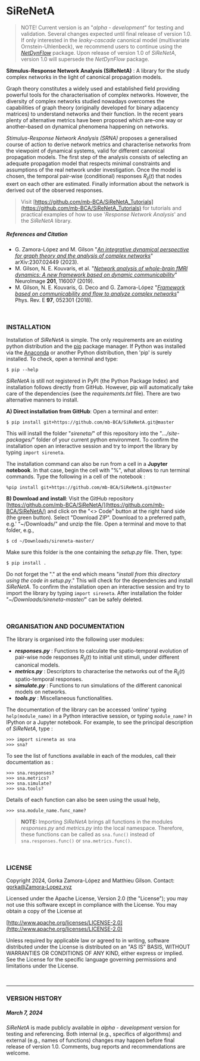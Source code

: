 # SiReNetA

> NOTE! Current version is an "*alpha - development*" for testing and validation. Several changes expected until final release of version 1.0. If only interested in the *leaky-cascade* canonical model (multivariate Ornstein-Uhlenbeck), we recommend users to continue using the *[NetDynFlow](https://github.com/mb-BCA/NetDynFlow)* package. Upon release of version 1.0 of *SiReNetA*,  version 1.0 will supersede the *NetDynFlow* package.

**Sitmulus-Response Network Analysis (SiReNetA)** : A library for the study complex networks in the light of canonical propagation models.

Graph theory constitutes a widely used and established field providing powerful tools for the characterisation of complex networks. However, the diversity of complex networks studied nowadays overcomes the capabilities of graph theory (originally developed for binary adjacency matrices) to understand networks and their function. In the recent years plenty of alternative metrics have been proposed which are–one way or another–based on dynamical phenomena happening on networks.

*Stimulus-Response Network Analysis (SRNA)* proposes a generalised course of action to derive network metrics and characterise networks from the viewpoint of dynamical systems, valid for different canonical propagation models. The first step of the analysis consists of selecting an adequate propagation model that respects minimal constraints and assumptions of the real network under investigation. Once the model is chosen, the temporal pair-wise (conditional) responses $R_{ij}(t)$ that nodes exert on each other are estimated. Finally information about the network is derived out of the observed responses.


>Visit [https://github.com/mb-BCA/SiReNetA_Tutorials](https://github.com/mb-BCA/SiReNetA_Tutorials) for tutorials and practical examples of how to use '*Response Network Analysis*' and the *SiReNetA* library.


##### References and Citation

- G. Zamora-López and M. Gilson "*[An integrative dynamical perspective for graph theory and the analysis of complex networks](https://doi.org/10.48550/arXiv.2307.02449)*" arXiv:2307.02449 (2023).
- M. Gilson, N. E. Kouvaris, et al. "*[Network analysis of whole-brain fMRI
dynamics: A new framework based on dynamic communicability](https://doi.org/10.1016/j.neuroimage.2019.116007)*" NeuroImage **201**, 116007 (2019).
- M. Gilson, N. E. Kouvaris, G. Deco and G. Zamora-López "*[Framework based on communicability and flow to analyze complex networks](https://journals.aps.org/pre/abstract/10.1103/PhysRevE.97.052301)*" Phys. Rev. E **97**, 052301 (2018).



&nbsp;
### INSTALLATION

Installation of *SiReNetA* is simple. The only requirements are an existing python distribution and the [pip](https://github.com/pypa/pip) package manager. If Python was installed via the [Anaconda](https://www.anaconda.com) or another Python distribution, then 'pip' is surely installed. To check, open a terminal and type:

	$ pip --help

*SiReNetA* is still not registered in PyPI (the Python Package Index) and installation follows directly from GitHub. However, pip will automatically take care of the  dependencies (see the *requirements.txt* file). There are two alternative manners to install.

**A) Direct installation from GitHub**: Open a terminal and enter:

	$ pip install git+https://github.com/mb-BCA/SiReNetA.git@master

This will install the folder "*sireneta/*" of this repository into the "*…/site-packages/*" folder of your current python environment. To confirm the installation open an interactive session and try to import the library by typing `import sireneta`.

The installation command can also be run from a cell in a **Jupyter notebook**. In that case, begin the cell with "%", what allows to run terminal commands. Type the following in a cell of the notebook :

	%pip install git+https://github.com/mb-BCA/SiReNetA.git@master

**B) Download and install**: Visit the GitHub repository [https://github.com/mb-BCA/SiReNetA/](https://github.com/mb-BCA/SiReNetA/) and click on the "<> Code" button at the right hand side (the green button). Select "Download ZIP". Download to a preferred path, e.g.' "~/Downloads/" and unzip the file. Open a terminal and move to that folder, e.g.,

	$ cd ~/Downloads/sireneta-master/

Make sure this folder is the one containing the *setup.py* file. Then, type:

	$ pip install .

Do not forget the "." at the end which means "*install from this directory using the code in setup.py*." This will check for the dependencies and install *SiReNetA*. To confirm the installation open an interactive session and try to import the library by typing `import sireneta`. After installation the folder "*~/Downloads/sireneta-master/*" can be safely deleted.



&nbsp;
### ORGANISATION AND DOCUMENTATION

The library is organised into the following user modules:

- *__responses.py__* : Functions to calculate the spatio-temporal evolution of pair-wise node responses $R_{ij}(t)$ to initial unit stimuli, under different canonical models.
- *__metrics.py__* : Descriptors to characterise the networks out of the $R_{ij}(t)$ spatio-temporal responses.
- *__simulate.py__* : Functions to run simulations of the different canonical models on networks.
- *__tools.py__* : Miscellaneous functionalities.

The documentation of the library can be accessed 'online' typing  `help(module_name)` in a Python interactive session, or typing `module_name?` in IPython or a Jupyter notebook. For example, to see the principal description of *SiReNetA*, type :

	>>> import sireneta as sna
	>>> sna?

To see the list of functions available in each of the modules, call their documentation as :

	>>> sna.responses?
	>>> sna.metrics?
	>>> sna.simulate?
	>>> sna.tools?

Details of each function can also be seen using the usual help,

	>>> sna.module_name.func_name?

>**NOTE:** Importing *SiReNetA* brings all functions in the modules *responses.py* and *metrics.py* into the local namespace. Therefore, these functions can be called as `sna.func()` instead of `sna.responses.func()` or `sna.metrics.func()`.


&nbsp;
### LICENSE

Copyright 2024, Gorka Zamora-López and Matthieu Gilson. Contact: <gorka@Zamora-Lopez.xyz>

Licensed under the Apache License, Version 2.0 (the "License");
you may not use this software except in compliance with the License.
You may obtain a copy of the License at

[http://www.apache.org/licenses/LICENSE-2.0](http://www.apache.org/licenses/LICENSE-2.0)

Unless required by applicable law or agreed to in writing, software
distributed under the License is distributed on an "AS IS" BASIS,
WITHOUT WARRANTIES OR CONDITIONS OF ANY KIND, either express or implied.
See the License for the specific language governing permissions and
limitations under the License.


<br>

-------------------------------------------------------------------------------
### VERSION HISTORY

##### March 7, 2024

*SiReNetA* is made publicly available in *alpha - development* version for testing and referencing. Both internal (e.g., specifics of algorithms) and external (e.g., names of functions) changes may happen before final release of version 1.0. Comments, bug reports and recommendations are welcome.